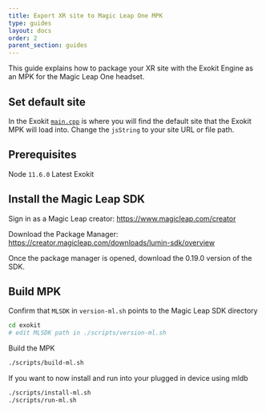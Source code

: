 ```yaml
---
title: Export XR site to Magic Leap One MPK
type: guides
layout: docs
order: 2
parent_section: guides
---
```


This guide explains how to package your XR site with the Exokit Engine as an MPK for the Magic Leap One headset.

## Set default site
In the Exokit [`main.cpp`](https://github.com/exokitxr/exokit/blob/f10dadf0013de0a35a5e72046140a0345987ab80/main.cpp#L416) is where you will find the default site that the Exokit MPK will load into. Change the `jsString` to your site URL or file path.

## Prerequisites
Node `11.6.0`
Latest Exokit

## Install the Magic Leap SDK

Sign in as a Magic Leap creator:
https://www.magicleap.com/creator

Download the Package Manager:
https://creator.magicleap.com/downloads/lumin-sdk/overview

Once the package manager is opened, download the 0.19.0 version of the SDK.

## Build MPK

Confirm that `MLSDK` in `version-ml.sh` points to the Magic Leap SDK directory
```sh
cd exokit
# edit MLSDK path in ./scripts/version-ml.sh
```

Build the MPK
```sh
./scripts/build-ml.sh
```

If you want to now install and run into your plugged in device using mldb
```sh
./scripts/install-ml.sh
./scripts/run-ml.sh
```

